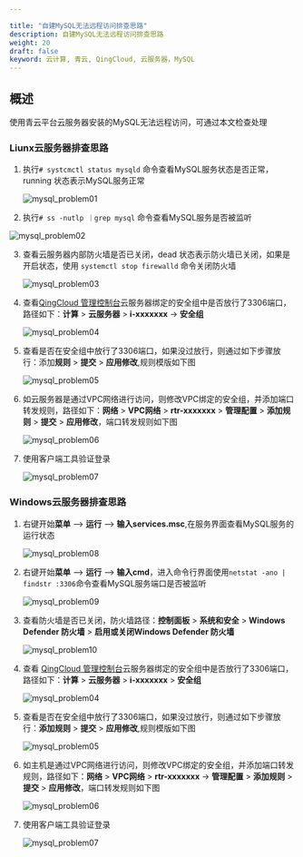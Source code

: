 ```yaml
---

title: "自建MySQL无法远程访问排查思路"
description: 自建MySQL无法远程访问排查思路
weight: 20
draft: false
keyword: 云计算, 青云, QingCloud, 云服务器，MySQL
---
```


## 概述
使用青云平台云服务器安装的MySQL无法远程访问，可通过本文检查处理

### Liunx云服务器排查思路

1. 执行`# systcmctl status mysqld` 命令查看MySQL服务状态是否正常，running 状态表示MySQL服务正常

   ![mysql_problem01](../../../_images/mysql_problem01.jpg)

2. 执行`# ss -nutlp ｜grep mysql` 命令查看MySQL服务是否被监听

![mysql_problem02](../../../_images/mysql_problem02.jpg)

3. 查看云服务器内部防火墙是否已关闭，dead 状态表示防火墙已关闭，如果是开启状态，使用 `systemctl stop firewalld` 命令关闭防火墙

   ![mysql_problem03](../../../_images/mysql_problem03.png)

4. 查看[QingCloud 管理控制台](https://console.qingcloud.com/login)云服务器绑定的安全组中是否放行了3306端口，路径如下：**计算** > **云服务器** >  **i-xxxxxxx**  -> **安全组**

   ![mysql_problem04](../../../_images/mysql_problem04.jpg)

5. 查看是否在安全组中放行了3306端口，如果没过放行，则通过如下步骤放行：添加**规则** >  **提交** >  **应用修改**,规则模版如下图

   ![mysql_problem05](../../../_images/mysql_problem05.png)

6. 如云服务器是通过VPC网络进行访问，则修改VPC绑定的安全组，并添加端口转发规则，路径如下：**网络** > **VPC网络** > **rtr-xxxxxxx**  >  **管理配置**  > **添加规则** > **提交** > **应用修改**，端口转发规则如下图

   ![mysql_problem06](../../../_images/mysql_problem06.jpg)

7. 使用客户端工具验证登录

   ![mysql_problem07](../../../_images/mysql_problem07.jpg)

### Windows云服务器排查思路

1. 右键开始**菜单** —> **运行** —>  **输入services.msc**,在服务界面查看MySQL服务的运行状态

   ![mysql_problem08](../../../_images/mysql_problem08.jpg)

2. 右键开始**菜单** —> **运行** —>  **输入cmd**，进入命令行界面使用`netstat -ano | findstr :3306`命令查看MySQL服务端口是否被监听

   ![mysql_problem09](../../../_images/mysql_problem09.jpg)

3. 查看防火墙是否已关闭，防火墙路径：**控制面板** > **系统和安全** > **Windows Defender 防火墙** > **启用或关闭Windows Defender 防火墙**

   ![mysql_problem10](../../../_images/mysql_problem10.jpg)

4. 查看 [QingCloud 管理控制台](https://console.qingcloud.com/login)云服务器绑定的安全组中是否放行了3306端口，路径如下：**计算** > **云服务器** >  **i-xxxxxxx**  > **安全组**

   ![mysql_problem04](../../../_images/mysql_problem04.jpg)

5. 查看是否在安全组中放行了3306端口，如果没过放行，则通过如下步骤放行：**添加规则** >  **提交** >  **应用修改**,规则模版如下图

   ![mysql_problem05](../../../_images/mysql_problem05.png)

6. 如主机是通过VPC网络进行访问，则修改VPC绑定的安全组，并添加端口转发规则，路径如下：**网络** > **VPC网络** > **rtr-xxxxxxx**  ->  **管理配置**  > **添加规则** > **提交** > **应用修改**，端口转发规则如下图

   ![mysql_problem06](../../../_images/mysql_problem06.jpg)

7. 使用客户端工具验证登录

   ![mysql_problem07](../../../_images/mysql_problem07.jpg)